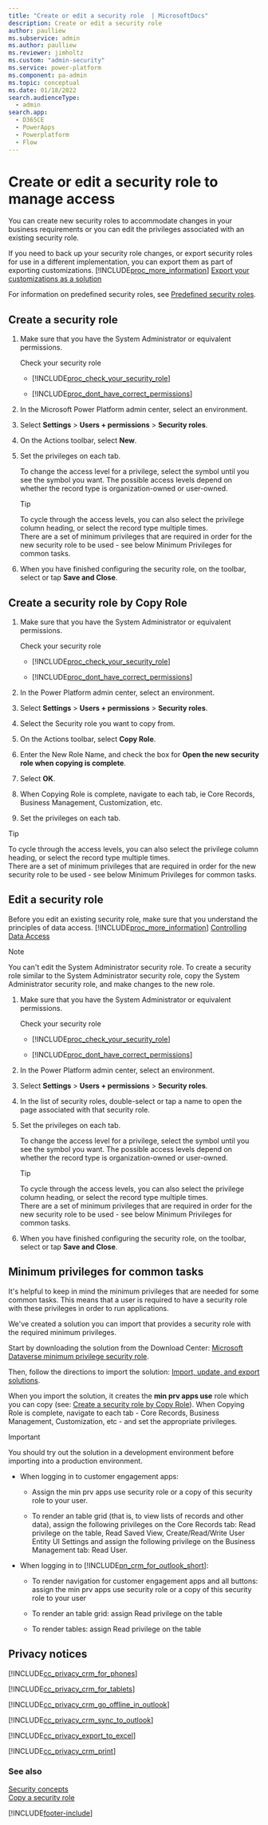```yaml
---
title: "Create or edit a security role  | MicrosoftDocs"
description: Create or edit a security role
author: paulliew
ms.subservice: admin
ms.author: paulliew
ms.reviewer: jimholtz
ms.custom: "admin-security"
ms.service: power-platform
ms.component: pa-admin
ms.topic: conceptual
ms.date: 01/18/2022
search.audienceType: 
  - admin
search.app:
  - D365CE
  - PowerApps
  - Powerplatform
  - Flow
---
```

# Create or edit a security role to manage access

You can create new security roles to accommodate changes in your business requirements or you can edit the privileges associated with an existing security role.
  
 If you need to back up your security role changes, or export security roles for use in a different implementation, you can export them as part of exporting customizations. [!INCLUDE[proc_more_information](../includes/proc-more-information.md)] [Export your customizations as a solution](/powerapps/maker/common-data-service/use-solutions-for-your-customizations)  

For information on predefined security roles, see [Predefined security roles](database-security.md#predefined-security-roles).
  
## Create a security role  
  
1. Make sure that you have the System Administrator or equivalent permissions.
  
    Check your security role  
  
   - [!INCLUDE[proc_check_your_security_role](../includes/proc-check-your-security-role.md)]  
  
   - [!INCLUDE[proc_dont_have_correct_permissions](../includes/proc-dont-have-correct-permissions.md)]  
  
2. In the Microsoft Power Platform admin center, select an environment. 

3. Select **Settings** > **Users + permissions** > **Security roles**.  
   
4. On the Actions toolbar, select **New**.  
  
5. Set the privileges on each tab.  
  
    To change the access level for a privilege, select the symbol until you see the symbol you want. The possible access levels depend on whether the record type is organization-owned or user-owned.  
  
   > [!TIP]
   >  To cycle through the access levels, you can also select the privilege column heading, or select the record type multiple times.  
   >  There are a set of minimum privileges that are required in order for the new security role to be used - see below Minimum Privileges for common tasks.
  
6. When you have finished configuring the security role, on the toolbar, select or tap **Save and Close**.  
  
## Create a security role by Copy Role

1. Make sure that you have the System Administrator or equivalent permissions.
  
    Check your security role  
  
   - [!INCLUDE[proc_check_your_security_role](../includes/proc-check-your-security-role.md)]  
  
   - [!INCLUDE[proc_dont_have_correct_permissions](../includes/proc-dont-have-correct-permissions.md)]  
  
2. In the Power Platform admin center, select an environment. 

3. Select **Settings** > **Users + permissions** > **Security roles**.  
  
4. Select the Security role you want to copy from.

5. On the Actions toolbar, select **Copy Role**.  

6. Enter the New Role Name, and check the box for **Open the new security role when copying is complete**.

7. Select **OK**.
  
8. When Copying Role is complete, navigate to each tab, ie Core Records, Business Management, Customization, etc.

9. Set the privileges on each tab.

> [!TIP]
>  To cycle through the access levels, you can also select the privilege column heading, or select the record type multiple times.  
>  There are a set of minimum privileges that are required in order for the new security role to be used - see below Minimum Privileges for common tasks.

## Edit a security role  
 Before you edit an existing security role, make sure that you understand the principles of data access. [!INCLUDE[proc_more_information](../includes/proc-more-information.md)] [Controlling Data Access](../admin/security-roles-privileges.md)  
  
> [!NOTE]
> You can't edit the System Administrator security role. To create a security role similar to the System Administrator security role, copy the System Administrator security role, and make changes to the new role.  
  
1. Make sure that you have the System Administrator or equivalent permissions.
  
    Check your security role  
  
   - [!INCLUDE[proc_check_your_security_role](../includes/proc-check-your-security-role.md)]  
  
   - [!INCLUDE[proc_dont_have_correct_permissions](../includes/proc-dont-have-correct-permissions.md)]  
  
2. In the Power Platform admin center, select an environment. 

3. Select **Settings** > **Users + permissions** > **Security roles**.  
  
4. In the list of security roles, double-select or tap a name to open the page associated with that security role.  
  
5. Set the privileges on each tab.  
  
    To change the access level for a privilege, select the symbol until you see the symbol you want. The possible access levels depend on whether the record type is organization-owned or user-owned.  
  
   > [!TIP]
   >  To cycle through the access levels, you can also select the privilege column heading, or select the record type multiple times.  
   >  There are a set of minimum privileges that are required in order for the new security role to be used - see below Minimum Privileges for common tasks. 
    
6. When you have finished configuring the security role, on the toolbar, select or tap **Save and Close**.  
  
## Minimum privileges for common tasks  
 It's helpful to keep in mind the minimum privileges that are needed for some common tasks. This means that a user is required to have a security role with these privileges in order to run applications. 
 
 We've created a solution you can import that provides a security role with the required minimum privileges.

Start by downloading the solution from the Download Center: [Microsoft Dataverse minimum privilege security role](https://download.microsoft.com/download/6/5/5/6552A30E-05F4-45F0-AEE3-9BB01E13118A/MinprivilegeSecRole_1_0_0_0.zip).

Then, follow the directions to import the solution: [Import, update, and export solutions](/powerapps/maker/common-data-service/import-update-export-solutions).

When you import the solution, it creates the **min prv apps use** role which you can copy (see: [Create a security role by Copy Role](#create-a-security-role-by-copy-role)). When Copying Role is complete, navigate to each tab - Core Records, Business Management, Customization, etc - and set the appropriate privileges. 

> [!IMPORTANT]
> You should try out the solution in a development environment before importing into a production environment. 
  
- When logging in to customer engagement apps:  
  
  -   Assign the min prv apps use security role or a copy of this security role to your user.
  
  -   To render an table grid (that is, to view lists of records and other data), assign the following privileges on the Core Records tab: Read privilege on the table, Read Saved View, Create/Read/Write User Entity UI Settings
      and assign the following privilege on the Business Management tab: Read User.   

- When logging in to [!INCLUDE[pn_crm_for_outlook_short](../includes/pn-crm-for-outlook-short.md)]:

   - To render navigation for customer engagement apps and all buttons: assign the min prv apps use security role or a copy of this security role to your user   
  
  - To render an table grid: assign Read privilege on the table  
  
  - To render tables: assign Read privilege on the table  
  
## Privacy notices  
[!INCLUDE[cc_privacy_crm_for_phones](../includes/cc-privacy-crm-for-phones.md)]
  
[!INCLUDE[cc_privacy_crm_for_tablets](../includes/cc-privacy-crm-for-tablets.md)]
  
[!INCLUDE[cc_privacy_crm_go_offline_in_outlook](../includes/cc-privacy-crm-go-offline-in-outlook.md)]
  
[!INCLUDE[cc_privacy_crm_sync_to_outlook](../includes/cc-privacy-crm-sync-to-outlook.md)]
  
 [!INCLUDE[cc_privacy_export_to_excel](../includes/cc-privacy-export-to-excel.md)]
  
 [!INCLUDE[cc_privacy_crm_print](../includes/cc-privacy-crm-print.md)]
  
### See also  
 [Security concepts](../admin/wp-security-cds.md)   
 [Copy a security role](../admin/copy-security-role.md)


[!INCLUDE[footer-include](../includes/footer-banner.md)]